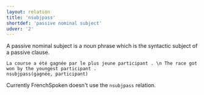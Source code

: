 ```yaml
---
layout: relation
title: 'nsubjpass'
shortdef: 'passive nominal subject'
udver: '2'
---
```


A passive nominal subject is a noun phrase which is the syntactic
subject of a passive clause.

~~~ sdparse
La course a été gagnée par le plus jeune participant . \n The race got won by the youngest participant .
nsubjpass(gagnée, participant)
~~~

Currently FrenchSpoken doesn't use the `nsubjpass` relation.
